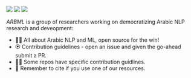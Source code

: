 <a href ="https://twitter.com/arabicml2" ><img src="https://img.shields.io/badge/Twitter-1DA1F2?style=for-the-badge&logo=twitter&logoColor=white" /></a> <a href ="https://discord.gg/aN2vaec9nV" ><img src="https://img.shields.io/badge/Discord-5865F2?style=for-the-badge&logo=discord&logoColor=white" /></a>
 <a href ="https://huggingface.co/arbml" ><img src="https://img.shields.io/badge/HuggingFace-yellow?style=for-the-badge&logo=hugging&logoColor=white" /></a>


*ARBML* is a group of researchers working on democratizing Arabic NLP research and deveopment: 
- 🙋‍♀️ All about Arabic NLP and ML, open source for the win!
- 🏵️ Contribution guidelines - open an issue and given the go-ahead submit a PR.
- 👩‍💻 Some repos have specific contribution guidlines.
- 📝 Remember to cite if you use one of our resources.

